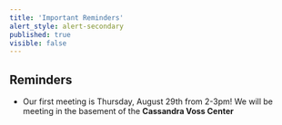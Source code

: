 ```yaml
---
title: 'Important Reminders'
alert_style: alert-secondary
published: true
visible: false
---
```


## Reminders
* Our first meeting is Thursday, August 29th from 2-3pm! We will be meeting in the basement of the **Cassandra Voss Center**